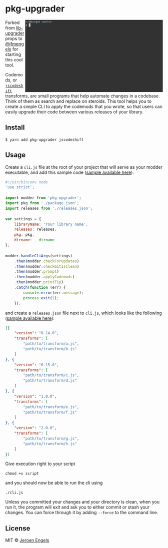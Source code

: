 # pkg-upgrader 

<img src="screenshot.gif" width="440" align="right">


Forked from [lib-upgrader](https://github.com/jfmengels/lib-upgrader) props to [@jfmengels](github.com/jfmengels) for starting this cool tool.

Codemods, or [`jscodeshift`](https://github.com/facebook/jscodeshift) transforms, are small programs that help automate changes in a codebase. Think of them as search and replace on steroids. This tool helps you to create a simple CLI to apply the codemods that you wrote, so that users can easily upgrade their code between various releases of your library.

## Install

```
$ yarn add pkg-upgrader jscodeshift
```


## Usage

Create a `cli.js` file at the root of your project that will serve as your modder executable, and add this sample code ([sample available here](sample/cli.js)):

```js
#!/usr/bin/env node
'use strict';

import modder from 'pkg-upgrader';
import pkg from './package.json';
import releases from './releases.json';

var settings = {
	libraryName: 'Your library name',
	releases: releases,
	pkg: pkg,
	dirname: __dirname
};

modder.handleCliArgs(settings)
	.then(modder.checkForUpdates)
	.then(modder.checkGitIsClean)
	.then(modder.prompt)
	.then(modder.applyCodemods)
	.then(modder.printTip)
	.catch(function (err) {
		console.error(err.message);
		process.exit(1);
	});

```

and create a `releases.json` file next to `cli.js`, which looks like the following ([sample available here](sample/releases.json)):

```json
[{
	"version": "0.14.0",
	"transforms": [
		"path/to/transform/a.js",
		"path/to/transform/b.js"
	]
}, {
	"version": "0.15.0",
	"transforms": [
		"path/to/transform/c.js",
		"path/to/transform/d.js"
	]
}, {
	"version": "1.0.0",
	"transforms": [
		"path/to/transform/e.js",
		"path/to/transform/f.js"
	]
}, {
	"version": "2.0.0",
	"transforms": [
		"path/to/transform/g.js",
		"path/to/transform/h.js"
	]
}]
```

Give execution right to your script
```
chmod +x script
```
and you should now be able to run the cli using
```
./cli.js
```

Unless you committed your changes and your directory is clean, when you run it, the program will exit and ask you to either commit or stash your changes. You can force through it by adding `--force` to the command line.

## License

MIT © [Jeroen Engels](http://github.com/jfmengels)
